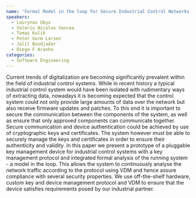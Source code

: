 ```yaml
---
name: 'Formal Model in the loop for Secure Industrial Control Networks'
speakers:
  - Laurynas Ubys
  - Valeriu Nicolas Vancea
  - Tomas Kulik
  - Peter Gorm Larsen
  - Jalil Boudjadar
  - Diego F Aranha
categories:
  - Software Engineering
---
```


Current trends of digitalization are becoming significantly prevalent within the field of industrial control systems. While in recent history a typical industrial control system would have been isolated with rudimentary ways of extracting data, nowadays it is becoming expected that the control system could not only provide large amounts of data over the network but also receive firmware updates and patches. To this end it is important to secure the communication between the components of the system, as well as ensure that only approved components can communicate together. Secure communication and device authentication could be achieved by use of cryptographic keys and certificates. The system however must be able to securely manage the keys and certificates in order to ensure their authenticity and validity. In this paper we present a prototype of a pluggable key management device for industrial control systems with a key management protocol and integrated formal analysis of the running system - a model in the loop. This allows the system to continuously analyse the network traffic according to the protocol using VDM and hence assure compliance with several security properties. We use off-the-shelf hardware, custom key and device management protocol and VDM to ensure that the device satisfies requirements posed by our industrial partner.
